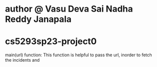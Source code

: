 # author @ Vasu Deva Sai Nadha Reddy Janapala
# cs5293sp23-project0

main(url) function:
This function is helpful to pass the url, inorder to fetch the incidents and 
